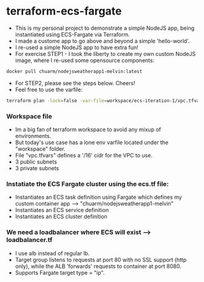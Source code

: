 # terraform-ecs-fargate
- This is my personal project to demonstrate a simple NodeJS app, being instantiated using ECS-Fargate via Terraform.
- I made a custome app to go above and beyond a simple 'hello-world'.
- I re-used a simple NodeJS app to have extra fun!
- For exercise STEP1 -  I took the liberty to create my own custom NodeJS image, where I re-used some opensource components:
```bash
docker pull chuarm/nodejsweatherapp1-melvin:latest
```

- For STEP2, please see the steps below.  Cheers!
- Feel free to use the varfile:
```bash
terraform plan -lock=false -var-file=workspace/ecs-iteration-1/vpc.tfvars
```


### Workspace file
- Im a big fan of terraform workspace to avoid any mixup of environments.  
- But today's use case has a lone env varfile located under the "workspace" folder.  
- File "vpc.tfvars" defines a  '/16'  cidr for the VPC to use.
- 3 public subnets
- 3 private subnets


### Instatiate the ECS Fargate cluster using the ecs.tf file:
- Instantiates an ECS task definition using Fargate which defines my custom container app -->  "chuarm/nodejsweatherapp1-melvin"
- Instantiates an ECS service definition
- Instantiates an ECS cluster definition


### We need a loadbalancer where ECS will exist -->  loadbalancer.tf
- I use alb instead of regular lb.
- Target group listens to requests at port 80 with no SSL support (http only), while the ALB 'forwards' requests to container at port 8080.
- Supports Fargate target type = "ip".


